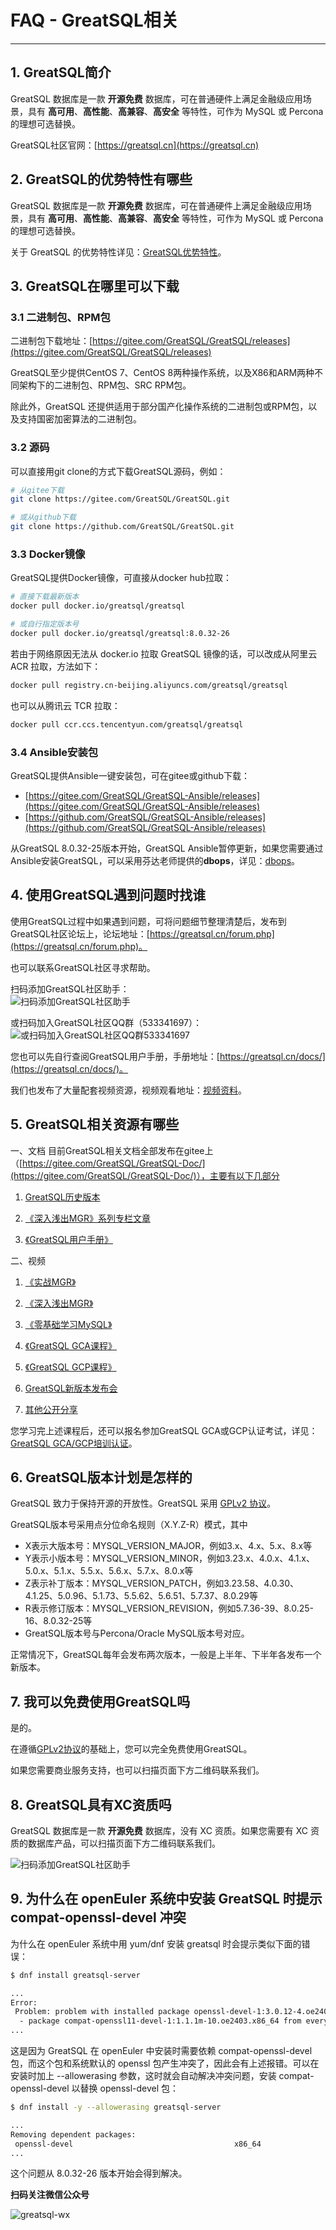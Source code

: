 # FAQ - GreatSQL相关
---

## 1. GreatSQL简介
GreatSQL 数据库是一款 **开源免费** 数据库，可在普通硬件上满足金融级应用场景，具有 **高可用**、**高性能**、**高兼容**、**高安全** 等特性，可作为 MySQL 或 Percona 的理想可选替换。

GreatSQL社区官网：[https://greatsql.cn](https://greatsql.cn)

## 2. GreatSQL的优势特性有哪些

GreatSQL 数据库是一款 **开源免费** 数据库，可在普通硬件上满足金融级应用场景，具有 **高可用**、**高性能**、**高兼容**、**高安全** 等特性，可作为 MySQL 或 Percona 的理想可选替换。

关于 GreatSQL 的优势特性详见：[GreatSQL优势特性](../1-docs-intro/1-3-greatsql-features.md)。

## 3. GreatSQL在哪里可以下载
### 3.1 二进制包、RPM包
二进制包下载地址：[https://gitee.com/GreatSQL/GreatSQL/releases](https://gitee.com/GreatSQL/GreatSQL/releases)

GreatSQL至少提供CentOS 7、CentOS 8两种操作系统，以及X86和ARM两种不同架构下的二进制包、RPM包、SRC RPM包。

除此外，GreatSQL 还提供适用于部分国产化操作系统的二进制包或RPM包，以及支持国密加密算法的二进制包。

### 3.2 源码
可以直接用git clone的方式下载GreatSQL源码，例如：
```bash
# 从gitee下载
git clone https://gitee.com/GreatSQL/GreatSQL.git

# 或从github下载
git clone https://github.com/GreatSQL/GreatSQL.git
```

### 3.3 Docker镜像
GreatSQL提供Docker镜像，可直接从docker hub拉取：
```bash
# 直接下载最新版本
docker pull docker.io/greatsql/greatsql

# 或自行指定版本号
docker pull docker.io/greatsql/greatsql:8.0.32-26
```

若由于网络原因无法从 docker.io 拉取 GreatSQL 镜像的话，可以改成从阿里云 ACR 拉取，方法如下：

```bash
docker pull registry.cn-beijing.aliyuncs.com/greatsql/greatsql
```

也可以从腾讯云 TCR 拉取：

```bash
docker pull ccr.ccs.tencentyun.com/greatsql/greatsql
```

### 3.4 Ansible安装包
GreatSQL提供Ansible一键安装包，可在gitee或github下载：
- [https://gitee.com/GreatSQL/GreatSQL-Ansible/releases](https://gitee.com/GreatSQL/GreatSQL-Ansible/releases)
- [https://github.com/GreatSQL/GreatSQL-Ansible/releases](https://github.com/GreatSQL/GreatSQL-Ansible/releases)

从GreatSQL 8.0.32-25版本开始，GreatSQL Ansible暂停更新，如果您需要通过Ansible安装GreatSQL，可以采用芬达老师提供的**dbops**，详见：[dbops](https://gitee.com/fanderchan/dbops)。

## 4. 使用GreatSQL遇到问题时找谁

使用GreatSQL过程中如果遇到问题，可将问题细节整理清楚后，发布到GreatSQL社区论坛上，论坛地址：[https://greatsql.cn/forum.php](https://greatsql.cn/forum.php)。

也可以联系GreatSQL社区寻求帮助。

扫码添加GreatSQL社区助手：<br/>
![扫码添加GreatSQL社区助手](./greatsql-wx-assist.jpg)

或扫码加入GreatSQL社区QQ群（533341697）：<br/>
![或扫码加入GreatSQL社区QQ群533341697](./greatsql-qqqun.jpg)

您也可以先自行查阅GreatSQL用户手册，手册地址：[https://greatsql.cn/docs/](https://greatsql.cn/docs/)。

我们也发布了大量配套视频资源，视频观看地址：[视频资料](https://greatsql.cn/smx_course-lesson.html?op=video)。

## 5. GreatSQL相关资源有哪些

一、文档
目前GreatSQL相关文档全部发布在gitee上（[https://gitee.com/GreatSQL/GreatSQL-Doc/](https://gitee.com/GreatSQL/GreatSQL-Doc/)），主要有以下几部分

1. [GreatSQL历史版本](../1-docs-intro/1-2-release-history.md)

2. [《深入浅出MGR》系列专栏文章](https://gitee.com/GreatSQL/GreatSQL-Doc/tree/master/deep-dive-mgr)

3. [《GreatSQL用户手册》](https://greatsql.cn/docs/)

二、视频

1. [《实战MGR》](https://greatsql.cn/smx_course-lesson.html?op=video&ids=5)

2. [《深入浅出MGR》](https://greatsql.cn/smx_course-lesson.html?op=video&ids=6)

3. [《零基础学习MySQL》](https://greatsql.cn/smx_course-lesson.html?op=video&ids=7)

4. [《GreatSQL GCA课程》](https://greatsql.cn/smx_course-lesson.html?op=video&ids=10)

5. [《GreatSQL GCP课程》](https://greatsql.cn/smx_course-lesson.html?op=video&ids=11)

6. [GreatSQL新版本发布会](https://greatsql.cn/smx_course-lesson.html?op=video&ids=9)

7. [其他公开分享](https://greatsql.cn/smx_course-lesson.html?op=video&ids=4)

您学习完上述课程后，还可以报名参加GreatSQL GCA或GCP认证考试，详见：[GreatSQL GCA/GCP培训认证](https://greatsql.cn/docs/community/4-greatsql-certified.html)。


## 6. GreatSQL版本计划是怎样的

GreatSQL 致力于保持开源的开放性。GreatSQL 采用 [GPLv2 协议](https://gitee.com/GreatSQL/GreatSQL/blob/master/LICENSE)。

GreatSQL版本号采用点分位命名规则（X.Y.Z-R）模式，其中
- X表示大版本号：MYSQL_VERSION_MAJOR，例如3.x、4.x、5.x、8.x等
- Y表示小版本号：MYSQL_VERSION_MINOR，例如3.23.x、4.0.x、4.1.x、5.0.x、5.1.x、5.5.x、5.6.x、5.7.x、8.0.x等
- Z表示补丁版本：MYSQL_VERSION_PATCH，例如3.23.58、4.0.30、4.1.25、5.0.96、5.1.73、5.5.62、5.6.51、5.7.37、8.0.29等
- R表示修订版本：MYSQL_VERSION_REVISION，例如5.7.36-39、8.0.25-16、8.0.32-25等
- GreatSQL版本号与Percona/Oracle MySQL版本号对应。

正常情况下，GreatSQL每年会发布两次版本，一般是上半年、下半年各发布一个新版本。


## 7. 我可以免费使用GreatSQL吗

是的。

在遵循[GPLv2协议](https://gitee.com/GreatSQL/GreatSQL/blob/master/LICENSE)的基础上，您可以完全免费使用GreatSQL。

如果您需要商业服务支持，也可以扫描页面下方二维码联系我们。

## 8. GreatSQL具有XC资质吗

GreatSQL 数据库是一款 **开源免费** 数据库，没有 XC 资质。如果您需要有 XC 资质的数据库产品，可以扫描页面下方二维码联系我们。

![扫码添加GreatSQL社区助手](./greatsql-wx-assist.jpg)

## 9. 为什么在 openEuler 系统中安装 GreatSQL 时提示 compat-openssl-devel 冲突

为什么在 openEuler 系统中用 yum/dnf 安装 greatsql 时会提示类似下面的错误：

```bash
$ dnf install greatsql-server

...
Error:
 Problem: problem with installed package openssl-devel-1:3.0.12-4.oe2403.x86_64
  - package compat-openssl11-devel-1:1.1.1m-10.oe2403.x86_64 from everything conflicts with openssl-devel provided by openssl-devel-1:3.0.12-4.oe2403.x86_64 from @System
...
```

这是因为 GreatSQL 在 openEuler 中安装时需要依赖 compat-openssl-devel 包，而这个包和系统默认的 openssl 包产生冲突了，因此会有上述报错。可以在安装时加上 --allowerasing 参数，这时就会自动解决冲突问题，安装 compat-openssl-devel 以替换 openssl-devel 包：

```bash
$ dnf install -y --allowerasing greatsql-server

...
Removing dependent packages:
 openssl-devel                                    x86_64                          1:3.0.12-4.oe2403                             @OS                                  14 M
...
```

这个问题从 8.0.32-26 版本开始会得到解决。



**扫码关注微信公众号**

![greatsql-wx](../greatsql-wx.jpg)
